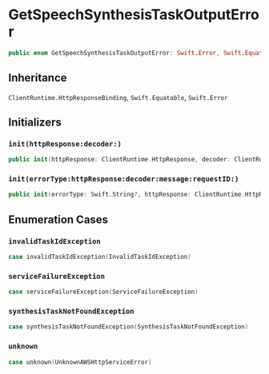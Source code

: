 # GetSpeechSynthesisTaskOutputError

``` swift
public enum GetSpeechSynthesisTaskOutputError: Swift.Error, Swift.Equatable 
```

## Inheritance

`ClientRuntime.HttpResponseBinding`, `Swift.Equatable`, `Swift.Error`

## Initializers

### `init(httpResponse:decoder:)`

``` swift
public init(httpResponse: ClientRuntime.HttpResponse, decoder: ClientRuntime.ResponseDecoder? = nil) throws 
```

### `init(errorType:httpResponse:decoder:message:requestID:)`

``` swift
public init(errorType: Swift.String?, httpResponse: ClientRuntime.HttpResponse, decoder: ClientRuntime.ResponseDecoder? = nil, message: Swift.String? = nil, requestID: Swift.String? = nil) throws 
```

## Enumeration Cases

### `invalidTaskIdException`

``` swift
case invalidTaskIdException(InvalidTaskIdException)
```

### `serviceFailureException`

``` swift
case serviceFailureException(ServiceFailureException)
```

### `synthesisTaskNotFoundException`

``` swift
case synthesisTaskNotFoundException(SynthesisTaskNotFoundException)
```

### `unknown`

``` swift
case unknown(UnknownAWSHttpServiceError)
```
